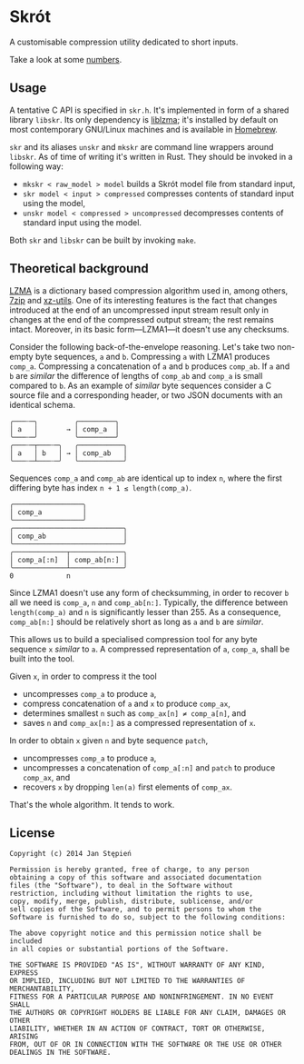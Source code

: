 # Skrót

A customisable compression utility dedicated to short inputs.

Take a look at some [numbers][numbers].

[numbers]: https://github.com/jstepien/skrot/tree/master/benchmark

## Usage

A tentative C API is specified in `skr.h`.
It's implemented in form of a shared library `libskr`.
Its only dependency is [liblzma][xz]; it's installed by default on most
contemporary GNU/Linux machines and is available in [Homebrew][brew].

`skr` and its aliases `unskr` and `mkskr` are command line wrappers around
`libskr`.
As of time of writing it's written in Rust.
They should be invoked in a following way:

  - `mkskr < raw_model > model` builds a Skrót model file from standard input,
  - `skr model < input > compressed` compresses contents of standard input using
    the model,
  - `unskr model < compressed > uncompressed` decompresses contents of standard
    input using the model.

Both `skr` and `libskr` can be built by invoking `make`.

[xz]: http://tukaani.org/xz/
[brew]: https://github.com/Homebrew/homebrew/blob/master/Library/Formula/xz.rb

## Theoretical background

[LZMA][lzma] is a dictionary based compression algorithm used in, among others,
[7zip][7z] and [xz-utils][xz].
One of its interesting features is the fact that changes introduced at the end
of an uncompressed input stream result only in changes at the end of the
compressed output stream; the rest remains intact.
Moreover, in its basic form—LZMA1—it doesn't use any checksums.

Consider the following back-of-the-envelope reasoning.
Let's take two non-empty byte sequences, `a` and `b`.
Compressing `a` with LZMA1 produces `comp_a`.
Compressing a concatenation of `a` and `b` produces `comp_ab`.
If `a` and `b` are _similar_ the difference of lengths of `comp_ab` and
`comp_a` is small compared to `b`.
As an example of _similar_ byte sequences consider a C source file and a
corresponding header, or two JSON documents with an identical schema.

    ╭───┄─╮         ╭─────────╮
    │ a   │       → │ comp_a  │
    ╰───┄─╯         ╰─────────╯
    ╭───┄─┬───┄─╮   ╭───────────╮
    │ a   │ b   │ → │ comp_ab   │
    ╰───┄─┴───┄─╯   ╰───────────╯

Sequences `comp_a` and `comp_ab` are identical up to index `n`,
where the first differing byte has index `n + 1 ≤ length(comp_a)`.

    ╭─────────────────╮
    │ comp_a          │
    ╰─────────────────╯
    ╭───────────────────────────╮
    │ comp_ab                   │
    ╰───────────────────────────╯
    ╭─────────────┬─────────────╮
    │ comp_a[:n]  │ comp_ab[n:] │
    ╰─────────────┴─────────────╯
    0             n

Since LZMA1 doesn't use any form of checksumming, in order to recover `b` all
we need is `comp_a`, `n` and `comp_ab[n:]`.
Typically, the difference between `length(comp_a)` and `n` is significantly
lesser than 255.
As a consequence, `comp_ab[n:]` should be relatively short as long as `a` and
`b` are _similar_.

This allows us to build a specialised compression tool for any byte sequence
`x` _similar_ to `a`.
A compressed representation of `a`, `comp_a`, shall be built into the tool.

Given `x`, in order to compress it the tool

  - uncompresses `comp_a` to produce `a`,
  - compress concatenation of `a` and `x` to produce `comp_ax`,
  - determines smallest `n` such as `comp_ax[n] ≠ comp_a[n]`, and
  - saves `n` and `comp_ax[n:]` as a compressed representation of `x`.

In order to obtain `x` given `n` and byte sequence `patch`,

  - uncompresses `comp_a` to produce `a`,
  - uncompresses a concatenation of `comp_a[:n]` and `patch` to produce
    `comp_ax`, and
  - recovers `x` by dropping `len(a)` first elements of `comp_ax`.

That's the whole algorithm. It tends to work.

[lzma]: https://en.wikipedia.org/wiki/LZMA
[7z]: http://www.7-zip.org/

## License

    Copyright (c) 2014 Jan Stępień

    Permission is hereby granted, free of charge, to any person
    obtaining a copy of this software and associated documentation
    files (the "Software"), to deal in the Software without
    restriction, including without limitation the rights to use,
    copy, modify, merge, publish, distribute, sublicense, and/or
    sell copies of the Software, and to permit persons to whom the
    Software is furnished to do so, subject to the following conditions:

    The above copyright notice and this permission notice shall be included
    in all copies or substantial portions of the Software.

    THE SOFTWARE IS PROVIDED "AS IS", WITHOUT WARRANTY OF ANY KIND, EXPRESS
    OR IMPLIED, INCLUDING BUT NOT LIMITED TO THE WARRANTIES OF MERCHANTABILITY,
    FITNESS FOR A PARTICULAR PURPOSE AND NONINFRINGEMENT. IN NO EVENT SHALL
    THE AUTHORS OR COPYRIGHT HOLDERS BE LIABLE FOR ANY CLAIM, DAMAGES OR OTHER
    LIABILITY, WHETHER IN AN ACTION OF CONTRACT, TORT OR OTHERWISE, ARISING
    FROM, OUT OF OR IN CONNECTION WITH THE SOFTWARE OR THE USE OR OTHER
    DEALINGS IN THE SOFTWARE.

